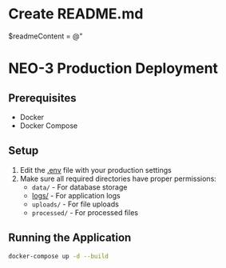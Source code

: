 # Create README.md
$readmeContent = @"
# NEO-3 Production Deployment

## Prerequisites
- Docker
- Docker Compose

## Setup
1. Edit the [.env](cci:7://file:///g:/Freelancing%20PROJECTS%20DEV/WORK/sandy/2/NEO-3/.env:0:0-0:0) file with your production settings
2. Make sure all required directories have proper permissions:
   - `data/` - For database storage
   - [logs/](cci:1://file:///g:/Freelancing%20PROJECTS%20DEV/WORK/sandy/2/NEO-3/deploy.sh:71:0-74:1) - For application logs
   - `uploads/` - For file uploads
   - `processed/` - For processed files

## Running the Application
```bash
docker-compose up -d --build